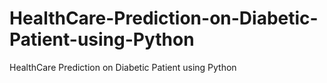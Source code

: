 # HealthCare-Prediction-on-Diabetic-Patient-using-Python
 HealthCare Prediction on Diabetic Patient using Python
